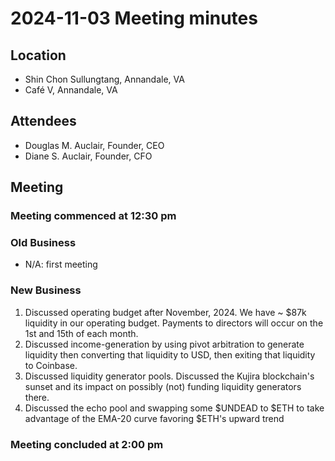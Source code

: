 # 2024-11-03 Meeting minutes

## Location

* Shin Chon Sullungtang, Annandale, VA
* Café V, Annandale, VA

## Attendees

* Douglas M. Auclair, Founder, CEO
* Diane S. Auclair, Founder, CFO

## Meeting

### Meeting commenced at 12:30 pm

### Old Business

* N/A: first meeting

### New Business

1. Discussed operating budget after November, 2024. We have ~ $87k liquidity
in our operating budget. Payments to directors will occur on the 1st and 15th
of each month.
1. Discussed income-generation by using pivot arbitration to generate liquidity
then converting that liquidity to USD, then exiting that liquidity to Coinbase.
1. Discussed liquidity generator pools. Discussed the Kujira blockchain's sunset
and its impact on possibly (not) funding liquidity generators there.
1. Discussed the echo pool and swapping some $UNDEAD to $ETH to take advantage
of the EMA-20 curve favoring $ETH's upward trend

### Meeting concluded at 2:00 pm
